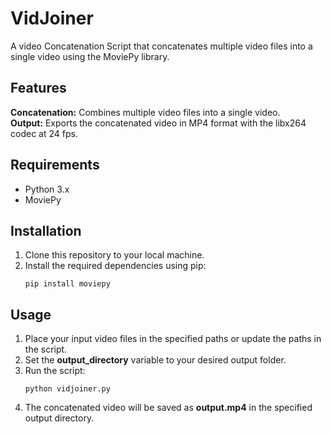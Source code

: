 # VidJoiner
A video Concatenation Script that concatenates multiple video files into a single video using the MoviePy library.

## Features
**Concatenation:** Combines multiple video files into a single video.
<br />
**Output:** Exports the concatenated video in MP4 format with the libx264 codec at 24 fps.

## Requirements
<ul>
  <li>Python 3.x</li>
  <li>MoviePy</li>
</ul>


## Installation
<ol>
  <li>Clone this repository to your local machine.</li>
  <li>
    Install the required dependencies using pip:
    <pre><code>pip install moviepy</code></pre>
  </li>
</ol>

## Usage
<ol>
  <li>Place your input video files in the specified paths or update the paths in the script.</li>
  <li>Set the <b>output_directory</b> variable to your desired output folder.</li>
  <li>
    Run the script:
    <pre><code>python vidjoiner.py</code></pre>
  </li>
  <li>The concatenated video will be saved as <b>output.mp4</b> in the specified output directory.</li>
</ol>
